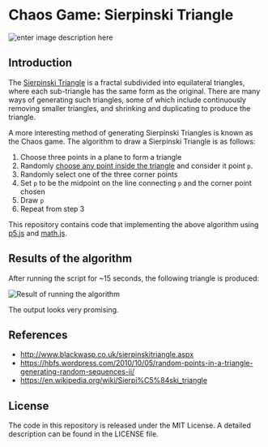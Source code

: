 # Chaos Game: Sierpinski Triangle
![enter image description here](https://i.imgur.com/cMl3EVm.png)
## Introduction
The [Sierpinski Triangle](https://en.wikipedia.org/wiki/Sierpi%C5%84ski_triangle) is a fractal subdivided into equilateral triangles, where each sub-triangle has the same form as the original. There are many ways of generating such triangles, some of which include continuously removing smaller triangles, and shrinking and duplicating to produce the triangle.

A more interesting method of generating Sierpinski Triangles is known as the Chaos game. The algorithm to draw a Sierpinski Triangle is as follows:

1. Choose three points in a plane to form a triangle
2. Randomly [choose any point inside the triangle](https://hbfs.wordpress.com/2010/10/05/random-points-in-a-triangle-generating-random-sequences-ii/) and consider it point `p`.
3. Randomly select one of the three corner points
4. Set `p` to be the midpoint on the line connecting `p` and the corner point chosen
5. Draw `p`
6. Repeat from step 3

This repository contains code that implementing the above algorithm using [p5.js](https://p5js.org/) and [math.js](https://mathjs.org/).

## Results of the algorithm

After running the script for ~15 seconds, the following triangle is produced:

![Result of running the algorithm](https://i.imgur.com/emZr4HU.png)

The output looks very promising.

## References
* http://www.blackwasp.co.uk/sierpinskitriangle.aspx
* https://hbfs.wordpress.com/2010/10/05/random-points-in-a-triangle-generating-random-sequences-ii/
* https://en.wikipedia.org/wiki/Sierpi%C5%84ski_triangle


## License

The code in this repository is released under the MIT License. A detailed description can be found in the LICENSE file.
